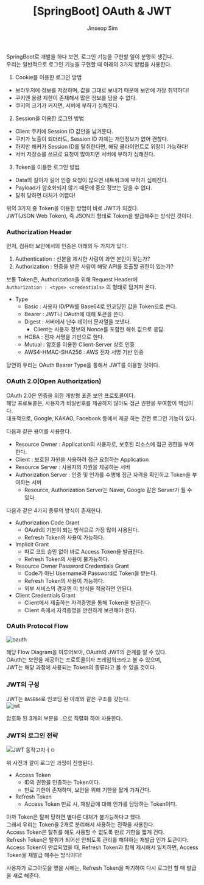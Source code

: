 ﻿---
layout: post
title: "[SpringBoot] OAuth & JWT"
categories: Springboot
tags: [java]
author:
  - Jinseop Sim
toc: true
---
SpringBoot로 개발을 하다 보면, 로그인 기능을 구현할 일이 분명히 생긴다.  
우리는 일반적으로 로그인 기능을 구현할 때 아래의 3가지 방법을 사용한다.

1. Cookie를 이용한 로그인 방법
  - 브라우저에 정보를 저장하며, 값을 그대로 보내기 때문에 보안에 가장 취약하다!
  - 쿠키엔 용량 제한이 존재해서 많은 정보를 담을 수 없다.
  - 쿠키의 크기가 커지면, 서버에 부하가 심해진다.
2. Session을 이용한 로그인 방법
  - Client 쿠키에 Session ID 값만을 남겨둔다.
  - 쿠키가 노출이 되더라도, Session ID 자체는 개인정보가 없어 괜찮다.
  - 하지만 해커가 Session ID를 탈취한다면, 해당 클라이언트로 위장이 가능하다!
  - 서버 저장소를 쓰므로 요청이 많아지면 서버에 부하가 심해진다.
3. Token을 이용한 로그인 방법
  - Data의 길이가 길어 인증 요청이 많으면 네트워크에 부하가 심해진다.
  - Payload가 암호화되지 않기 때문에 중요 정보는 담을 수 없다.
  - 탈취 당하면 대처가 어렵다!

위의 3가지 중 Token을 이용한 방법이 바로 JWT가 되겠다.  
JWT(JSON Web Token), 즉 JSON의 형태로 Token을 발급해주는 방식인 것이다.  

### Authorization Header
먼저, 컴퓨터 보안에서의 인증은 아래의 두 가지가 있다.  

1. Authentication : 신분을 제시한 사람이 과연 본인이 맞는가?
2. Authorization : 인증을 받은 사람이 해당 API를 호출할 권한이 있는가?

보통 Token은, Authorization을 위해 Request Header에  
```Authorization : <type> <credentials>``` 의 형태로 담겨져 온다.  

- Type
  - Basic : 사용자 ID/PW를 Base64로 인코딩한 값을 Token으로 쓴다.
  - Bearer : JWT나 OAuth에 대해 토큰을 쓴다.
  - Digest : 서버에서 난수 데이터 문자열을 보낸다.
    - Client는 사용자 정보와 Nonce를 포함한 해쉬 값으로 응답.
  - HOBA : 전자 서명을 기반으로 한다.
  - Mutual : 암호를 이용한 Client-Server 상호 인증
  - AWS4-HMAC-SHA256 : AWS 전자 서명 기반 인증

당연히 우리는 OAuth Bearer Type을 통해서 JWT를 이용할 것이다.  

### OAuth 2.0(Open Authorization)
OAuth 2.0은 인증을 위한 개방형 표준 보안 프로토콜이다.  
해당 프로토콜은, 사용자가 비밀번호를 제공하지 않아도 접근 권한을 부여함이 핵심이다.  
대표적으로, Google, KAKAO, Facebook 등에서 제공 하는 간편 로그인 기능이 있다.  

다음과 같은 용어를 사용한다.  
- Resource Owner : Application의 사용자로, 보호된 리소스에 접근 권한을 부여한다.
- Client : 보호된 자원을 사용하려 접근 요청하는 Application
- Resource Server : 사용자의 자원을 제공하는 서버
- Authorization Server : 인증 및 인가를 수행해 접근 자격을 확인하고 Token을 부여하는 서버
  - Resource, Authorization Server는 Naver, Google 같은 Server가 될 수 있다.

다음과 같은 4가지 종류의 방식이 존재한다.
- Authorization Code Grant
  - OAuth의 기본이 되는 방식으로 가장 많이 사용된다.
  - Refresh Token의 사용이 가능하다.
- Implicit Grant
  - 따로 코드 승인 없이 바로 Access Token을 발급한다.
  - Refresh Token의 사용이 불가능하다.
- Resource Owner Password Credentials Grant
  - Code가 아닌 Username과 Password로 Token을 받는다.
  - Refresh Token의 사용이 가능하다.
  - 외부 서비스의 경우엔 이 방식을 적용하면 안된다.
- Client Credentials Grant
  - Client에서 제출하는 자격증명을 통해 Token을 발급한다.
  - Client 측에서 자격증명을 안전하게 보관해야 한다.

### OAuth Protocol Flow
![oauth](https://user-images.githubusercontent.com/71700079/209426710-b4a6c32a-ada4-464b-80e4-6de1b0f6030c.png)  

해당 Flow Diagram을 미루어보아, OAuth와 JWT의 관계를 알 수 있다.  
OAuth는 보안을 제공하는 프로토콜이자 프레임워크라고 볼 수 있으며,  
JWT는 해당 과정에 사용되는 Token의 종류라고 볼 수 있을 것이다.  

### JWT의 구성
JWT는 ```BASE64```로 인코딩 된 아래와 같은 구조를 갖는다.  
![jwt](https://user-images.githubusercontent.com/71700079/209426713-7355d409-b96e-48db-b3b1-02cbaa24996d.png)  

암호화 된 3개의 부분을 ```.```으로 직렬화 하여 사용한다.  

### JWT의 로그인 전략
![JWT 동작고자ㅓㅇ](https://user-images.githubusercontent.com/71700079/192800728-f7b1cb72-20f7-4235-87da-86a4850ded23.PNG)  

위 사진과 같이 로그인 과정이 진행된다.  

- Access Token
  - ID의 권한을 인증하는 Token이다.
  - 만료 기한이 존재하며, 보안을 위해 기한을 짧게 가져간다.
- Refresh Token
  - Access Token 만료 시, 재발급에 대해 인가를 담당하는 Token이다.

아까 Token은 탈취 당하면 별다른 대처가 불가능하다고 했다.  
그래서 우리는 Token을 2개로 분리해서 사용하는 전략을 사용한다.    
Access Token은 탈취를 해도 사용할 수 없도록 만료 기한을 짧게 건다.  
Refresh Token은 탈취가 되어선 안되도록 관리를 해야하는 재발급 인가 토큰이다.  
Access Token이 만료되었을 때, Refresh Token과 함께 제시해서 일치하면, Access Token을 재발급 해주는 방식이다!  

사용자가 로그아웃을 했을 시에는, Refresh Token을 파기하여 다시 로그인 할 때 발급을 새로 해준다.  
